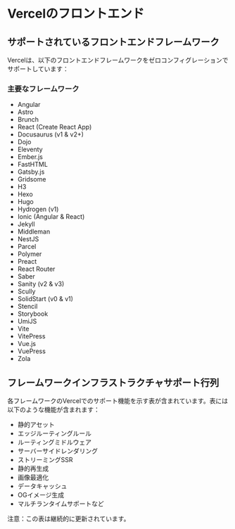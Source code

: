 # Vercelのフロントエンド

## サポートされているフロントエンドフレームワーク

Vercelは、以下のフロントエンドフレームワークをゼロコンフィグレーションでサポートしています：

### 主要なフレームワーク

- Angular
- Astro
- Brunch
- React (Create React App)
- Docusaurus (v1 & v2+)
- Dojo
- Eleventy
- Ember.js
- FastHTML
- Gatsby.js
- Gridsome
- H3
- Hexo
- Hugo
- Hydrogen (v1)
- Ionic (Angular & React)
- Jekyll
- Middleman
- NestJS
- Parcel
- Polymer
- Preact
- React Router
- Saber
- Sanity (v2 & v3)
- Scully
- SolidStart (v0 & v1)
- Stencil
- Storybook
- UmiJS
- Vite
- VitePress
- Vue.js
- VuePress
- Zola

## フレームワークインフラストラクチャサポート行列

各フレームワークのVercelでのサポート機能を示す表が含まれています。表には以下のような機能が含まれます：

- 静的アセット
- エッジルーティングルール
- ルーティングミドルウェア
- サーバーサイドレンダリング
- ストリーミングSSR
- 静的再生成
- 画像最適化
- データキャッシュ
- OGイメージ生成
- マルチランタイムサポートなど

注意：この表は継続的に更新されています。
